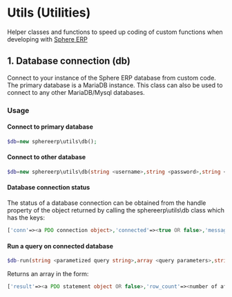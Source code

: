 # Utils (Utilities)

Helper classes and functions to speed up coding of custom functions when developing with [Sphere ERP](https://www.sphereerp.com)

## 1. Database connection (db)
Connect to your instance of the Sphere ERP database from custom code. The primary database is a MariaDB instance. 
This class can also be used to connect to any other MariaDB/Mysql databases.

### Usage

#### Connect to primary database
```php
$db=new sphereerp\utils\db();
```

#### Connect to other database
```php
$db=new sphereerp\utils\db(string <username>,string <password>,string <host>,string <character set>,string <database>);
```

#### Database connection status
The status of a database connection can be obtained from the handle property of the object returned by calling the sphereerp\utils\db class which has the keys:
```php
['conn'=><a PDO connection object>,'connected'=><true OR false>,'message'=><error message from connection attempt>]
```
#### Run a query on connected database
```php
$db-run(string <parametized query string>,array <query parameters>,string optional <database to use>);
```
Returns an array in the form:
```php
['result'=><a PDO statement object OR false>,'row_count'=><number of affected/returned rows OR false>,'error'=><error message from the query or false>]
```
